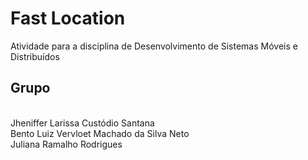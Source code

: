 # Fast Location

Atividade para a disciplina de Desenvolvimento de Sistemas Móveis e Distribuídos

## Grupo
<br>Jheniffer Larissa Custódio Santana
<br>Bento Luiz Vervloet Machado da Silva Neto
<br>Juliana Ramalho Rodrigues
